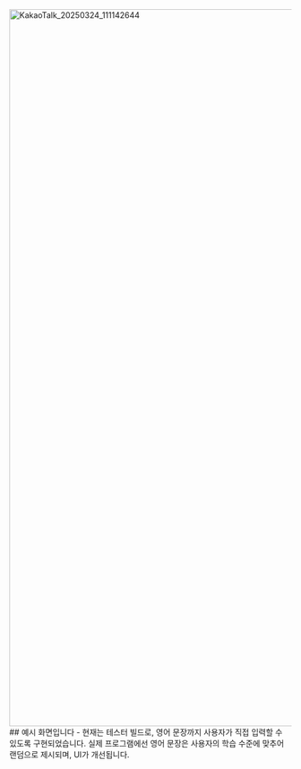 <img width="1280" alt="KakaoTalk_20250324_111142644" src="https://github.com/user-attachments/assets/ac32ce90-7962-42d3-8201-9370319d127d" />
## 예시 화면입니다
- 현재는 테스터 빌드로, 영어 문장까지 사용자가 직접 입력할 수 있도록 구현되었습니다. 실제 프로그램에선 영어 문장은 사용자의 학습 수준에 맞추어 랜덤으로 제시되며, UI가 개선됩니다.
